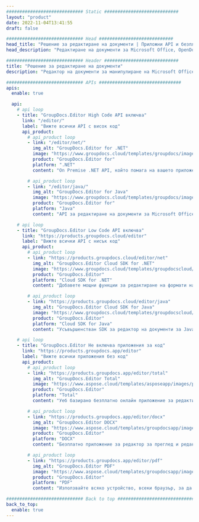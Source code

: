 ```yaml
---
############################# Static ############################
layout: "product"
date: 2022-11-04T13:41:55
draft: false

############################# Head ############################
head_title: "Решение за редактиране на документи | Приложни API и безплатни приложения"
head_description: "Редактиране на документи за Microsoft Office, OpenDocument, PDF и други файлови формати с помощта на локални API или използване на приложението за онлайн редактор на документи."

############################# Header ############################
title: "Решение за редактиране на документи"
description: "Редактор на документи за манипулиране на Microsoft Office, OpenOffice, PDF, HTML и други файлови формати на документи."

############################# APIs ###############################
apis:
  enable: true

  api:
    # api loop
    - title: "GroupDocs.Editor High Code API включва"
      link: "/editor/"
      label: "Вижте всички API с висок код"
      api_product:
        # api_product loop
        - link: "/editor/net/"
          img_alt: "GroupDocs.Editor for .NET"
          image: "https://www.groupdocs.cloud/templates/groupdocs/images/product-logos/groupdocs-editor-net.png"
          product: "GroupDocs.Editor for"
          platform: ".NET"
          content: "On Premise .NET API, който помага на вашето приложение да преглежда, редактира и след това конвертира документи."

        # api_product loop
        - link: "/editor/java/"
          img_alt: "GroupDocs.Editor for Java"
          image: "https://www.groupdocs.cloud/templates/groupdocs/images/product-logos/groupdocs-editor-java.png"
          product: "GroupDocs.Editor for"
          platform: "Java"
          content: "API за редактиране на документи за Microsoft Office, OpenOffice, HTML и други документи за манипулиране във вашите приложения, базирани на Java."

    # api loop
    - title: "GroupDocs.Editor Low Code API включва"
      link: "https://products.groupdocs.cloud/editor"
      label: "Вижте всички API с нисък код"
      api_product:
        # api_product loop
        - link: "https://products.groupdocs.cloud/editor/net"
          img_alt: "GroupDocs.Editor Cloud SDK for .NET"
          image: "https://www.groupdocs.cloud/templates/groupdocscloud/images/sdk/272x272/groupdocs_editor-for-net.png"
          product: "GroupDocs.Editor"
          platform: "Cloud SDK for .NET"
          content: "Добавете мощни функции за редактиране на формати на документи в .NET приложения с помощта на Cloud SDK за .NET. Редактирайте MS Office, Web и XML документи."

        # api_product loop
        - link: "https://products.groupdocs.cloud/editor/java"
          img_alt: "GroupDocs.Editor Cloud SDK for Java"
          image: "https://www.groupdocs.cloud/templates/groupdocscloud/images/sdk/272x272/groupdocs_editor-for-java.png"
          product: "GroupDocs.Editor"
          platform: "Cloud SDK for Java"
          content: "Усъвършенстван SDK за редактор на документи за Java приложения за редактиране на индустриални стандартни файлови формати на документи на всяка платформа, способна да извиква REST API."

    # api loop
    - title: "GroupDocs.Editor Не включва приложения за код"
      link: "https://products.groupdocs.app/editor"
      label: "Вижте всички приложения без код"
      api_product:
        # api_product loop
        - link: "https://products.groupdocs.app/editor/total"
          img_alt: "GroupDocs.Editor Total"
          image: "https://www.aspose.cloud/templates/asposeapp/images/products/logo/aspose_editor-app.png"
          product: "GroupDocs.Editor"
          platform: "Total"
          content: "Уеб базирано безплатно онлайн приложение за редактиране на популярни файлови формати от Office и OpenOffice."

        # api_product loop
        - link: "https://products.groupdocs.app/editor/docx"
          img_alt: "GroupDocs.Editor DOCX"
          image: "https://www.aspose.cloud/templates/groupdocsapp/images/products/logo/groupdocs_words-app.png"
          product: "GroupDocs.Editor"
          platform: "DOCX"
          content: "Безплатно приложение за редактор за преглед и редактиране на документи на Microsoft Word онлайн."

        # api_product loop
        - link: "https://products.groupdocs.app/editor/pdf"
          img_alt: "GroupDocs.Editor PDF"
          image: "https://www.aspose.cloud/templates/groupdocsapp/images/products/logo/groupdocs_pdf-app.png"
          product: "GroupDocs.Editor"
          platform: "PDF"
          content: "Използвайте всяко устройство, всеки браузър, за да преглеждате или редактирате PDF и XPS документи."

############################# Back to top ###############################
back_to_top:
  enable: true
---
```

